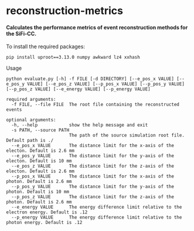 # reconstruction-metrics

#### Calculates the performance metrics of event reconstruction methods for the SiFi-CC.


To install the required packages:

`pip install uproot==3.13.0 numpy awkward lz4 xxhash`

Usage

```
python evaluate.py [-h] -f FILE [-d DIRECTORY] [--e_pos_x VALUE] [--e_pos_y VALUE] [--e_pos_z VALUE] [--p_pos_x VALUE] [--p_pos_y VALUE] [--p_pos_z VALUE] [--e_energy VALUE] [--p_energy VALUE]

required arguments:
  -f FILE, --file FILE  The root file containing the reconstructed events

optional arguments:
  -h, --help            show the help message and exit
  -s PATH, --source PATH
                        The path of the source simulation root file. Default path is ./
  --e_pos_x VALUE       The distance limit for the x-axis of the electon. Default is 2.6 mm
  --e_pos_y VALUE       The distance limit for the y-axis of the electon. Default is 10 mm
  --e_pos_z VALUE       The distance limit for the z-axis of the electon. Default is 2.6 mm
  --p_pos_x VALUE       The distance limit for the x-axis of the photon. Default is 2.6 mm
  --p_pos_y VALUE       The distance limit for the y-axis of the photon. Default is 10 mm
  --p_pos_z VALUE       The distance limit for the z-axis of the photon. Default is 2.6 mm
  --e_energy VALUE      The energy difference limit relative to the electron energy. Default is .12
  --p_energy VALUE      The energy difference limit relative to the photon energy. Default is .12
```
